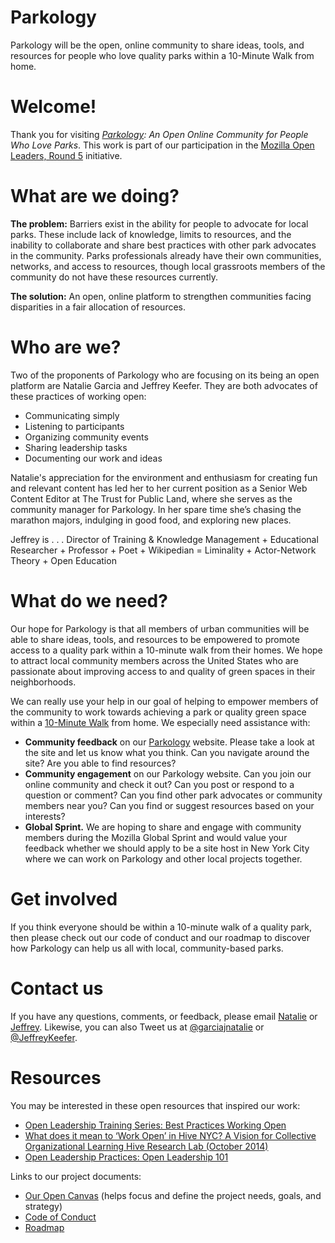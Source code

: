 # Parkology
Parkology will be the open, online community to share ideas, tools, and resources for people who love quality parks within a 10-Minute Walk from home.

# Welcome!
Thank you for visiting <i><a href="https://www.parkology.org">Parkology</a>: An Open Online Community for People Who Love Parks</i>. This work is part of our participation in the <a href="https://mozilla.github.io/leadership-training/">Mozilla Open Leaders, Round 5</a> initiative.

# What are we doing?
<b> The problem:</b> 
Barriers exist in the ability for people to advocate for local parks. These include lack of knowledge, limits to resources, and the inability to collaborate and share best practices with other park advocates in the community. Parks professionals already have their own communities, networks, and access to resources, though local grassroots members of the community do not have these resources currently. 

<b>The solution:</b> 
An open, online platform to strengthen communities facing disparities in a fair allocation of resources.

# Who are we?
Two of the proponents of Parkology who are focusing on its being an open platform are Natalie Garcia and Jeffrey Keefer. They are both advocates of these practices of working open: 
- Communicating simply
- Listening to participants
- Organizing community events
- Sharing leadership tasks
- Documenting our work and ideas

Natalie's appreciation for the environment and enthusiasm for creating fun and relevant content has led her to her current position as a Senior Web Content Editor at The Trust for Public Land, where she serves as the community manager for Parkology. In her spare time she’s chasing the marathon majors, indulging in good food, and exploring new places. 

Jeffrey is . . . Director of Training & Knowledge Management + Educational Researcher + Professor + Poet + Wikipedian = Liminality + Actor-Network Theory + Open Education 

# What do we need?
Our hope for Parkology is that all members of urban communities will be able to share ideas, tools, and resources to be empowered to promote access to a quality park within a 10-minute walk from their homes. We hope to attract local community members across the United States who are passionate about improving access to and quality of green spaces in their neighborhoods. 

We can really use your help in our goal of helping to empower members of the community to work towards achieving a park or quality green space within a <a href="10minutewalk.org">10-Minute Walk</a> from home. We especially need assistance with:
- <b>Community feedback</b> on our <a href="www.parkology.org">Parkology</a> website. Please take a look at the site and let us know what you think. Can you navigate around the site? Are you able to find resources?
- <b>Community engagement</b> on our Parkology website. Can you join our online community and check it out? Can you post or respond to a question or comment? Can you find other park advocates or community members near you? Can you find or suggest resources based on your interests?
- <b>Global Sprint.</b> We are hoping to share and engage with community members during the Mozilla Global Sprint and would value your feedback whether we should apply to be a site host in New York City where we can work on Parkology and other local projects together. 

# Get involved
If you think everyone should be within a 10-minute walk of a quality park, then please check out our code of conduct and our roadmap to discover how Parkology can help us all with local, community-based parks. 

# Contact us
If you have any questions, comments, or feedback, please email <a href="mailto:natalie.garcia@tpl.org">Natalie</a> or <a href="mailto:jeffrey.keefer@tpl.org">Jeffrey</a>. Likewise, you can also Tweet us at <a href="https://twitter.com/garciajnatalie">@garciajnatalie</a> or <a href="https://twitter.com/JeffreyKeefer">@JeffreyKeefer</a>.

# Resources
You may be interested in these open resources that inspired our work:
- <a href="https://mozilla.github.io/open-leadership-training-series/articles/open-leadership-outro-and-next-steps/next-steps-for-open-leadership/">Open Leadership Training Series: Best Practices Working Open</a>
- <a href="https://hiveresearchlab.files.wordpress.com/2014/12/what-does-it-mean-to-work-open-in-hive-nyc-hive-research-lab-october-2014.pdf">What does it mean to ‘Work Open’ in Hive NYC? A Vision for Collective Organizational Learning Hive Research Lab (October 2014)</a> 
- <a href="https://mozilla.teachable.com/courses/open-leadership-101/lectures/2337261">Open Leadership Practices: Open Leadership 101</a>

Links to our project documents:
- <a href="https://drive.google.com/open?id=1xu62ihxwXyiv1_nscbNWf2WEFdN75vxZA8UMfdPtdrA">Our Open Canvas</a> (helps focus and define the project needs, goals, and strategy)
- <a href="https://docs.google.com/document/d/1reyQLnBVGmWPXeSBdYZYPA5q_8xwsawvahzh8m_7t1A/edit">Code of Conduct</a>
- <a href="https://docs.google.com/document/d/1grbyKIVxqvSgb_3tg93BxDtgR6ZQzLcXCy8W_p9ceo8/edit?usp=sharing">Roadmap</a>
